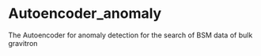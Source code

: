 # Autoencoder_anomaly
The Autoencoder for anomaly detection for the search of BSM data of bulk gravitron
